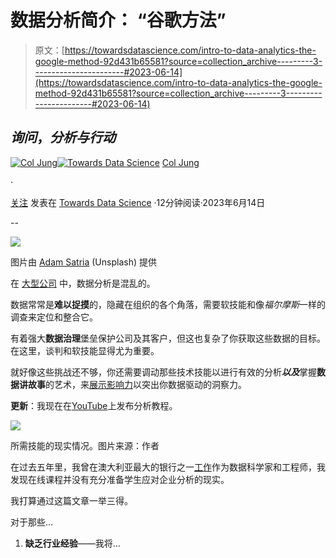 # 数据分析简介： “谷歌方法”

> 原文：[https://towardsdatascience.com/intro-to-data-analytics-the-google-method-92d431b65581?source=collection_archive---------3-----------------------#2023-06-14](https://towardsdatascience.com/intro-to-data-analytics-the-google-method-92d431b65581?source=collection_archive---------3-----------------------#2023-06-14)

## ***询问***，***分析与行动***

[](https://col-jung.medium.com/?source=post_page-----92d431b65581--------------------------------)[![Col Jung](../Images/45ef9475b60f22a3c78c9c8e428812c3.png)](https://col-jung.medium.com/?source=post_page-----92d431b65581--------------------------------)[](https://towardsdatascience.com/?source=post_page-----92d431b65581--------------------------------)[![Towards Data Science](../Images/a6ff2676ffcc0c7aad8aaf1d79379785.png)](https://towardsdatascience.com/?source=post_page-----92d431b65581--------------------------------) [Col Jung](https://col-jung.medium.com/?source=post_page-----92d431b65581--------------------------------)

·

[关注](https://medium.com/m/signin?actionUrl=https%3A%2F%2Fmedium.com%2F_%2Fsubscribe%2Fuser%2F8d4e2c520037&operation=register&redirect=https%3A%2F%2Ftowardsdatascience.com%2Fintro-to-data-analytics-the-google-method-92d431b65581&user=Col+Jung&userId=8d4e2c520037&source=post_page-8d4e2c520037----92d431b65581---------------------post_header-----------) 发表在 [Towards Data Science](https://towardsdatascience.com/?source=post_page-----92d431b65581--------------------------------) ·12分钟阅读·2023年6月14日

--

[](https://medium.com/m/signin?actionUrl=https%3A%2F%2Fmedium.com%2F_%2Fbookmark%2Fp%2F92d431b65581&operation=register&redirect=https%3A%2F%2Ftowardsdatascience.com%2Fintro-to-data-analytics-the-google-method-92d431b65581&source=-----92d431b65581---------------------bookmark_footer-----------)![](../Images/5ea15b407d26555eeccd086ccfd2be60.png)

图片由 [Adam Satria](https://unsplash.com/photos/uXLgmicKSi4) (Unsplash) 提供

在 [大型公司](https://generativeai.pub/modern-enterprise-data-strategy-a-guide-for-analysts-data-scientists-engineers-2d4b45a31427) 中，数据分析是混乱的。

数据常常是**难以捉摸**的，隐藏在组织的各个角落，需要软技能和像*福尔摩斯*一样的调查来定位和整合它。

有着强大**数据治理**堡垒保护公司及其客户，但这也复杂了你获取这些数据的目标。在这里，谈判和软技能显得尤为重要。

就好像这些挑战还不够，你还需要调动那些技术技能以进行有效的分析***以及***掌握**数据讲故事**的艺术，来[展示影响力](https://medium.com/swlh/power-of-storytelling-in-business-data-analytics-your-data-is-only-half-the-story-f50fadf9712b)以突出你数据驱动的洞察力。

**更新**：我现在在[YouTube](https://www.youtube.com/@col_builds)上发布分析教程。

![](../Images/2ef11e291c9d2a7ff9be240336fcbeaf.png)

所需技能的现实情况。图片来源：作者

在过去五年里，我曾在澳大利亚最大的银行之一[工作](https://www.youtube.com/@col_builds)作为数据科学家和工程师，我发现在线课程并没有充分准备学生应对企业分析的现实。

我打算通过这篇文章一举三得。

对于那些…

1.  **缺乏行业经验**——我将…
